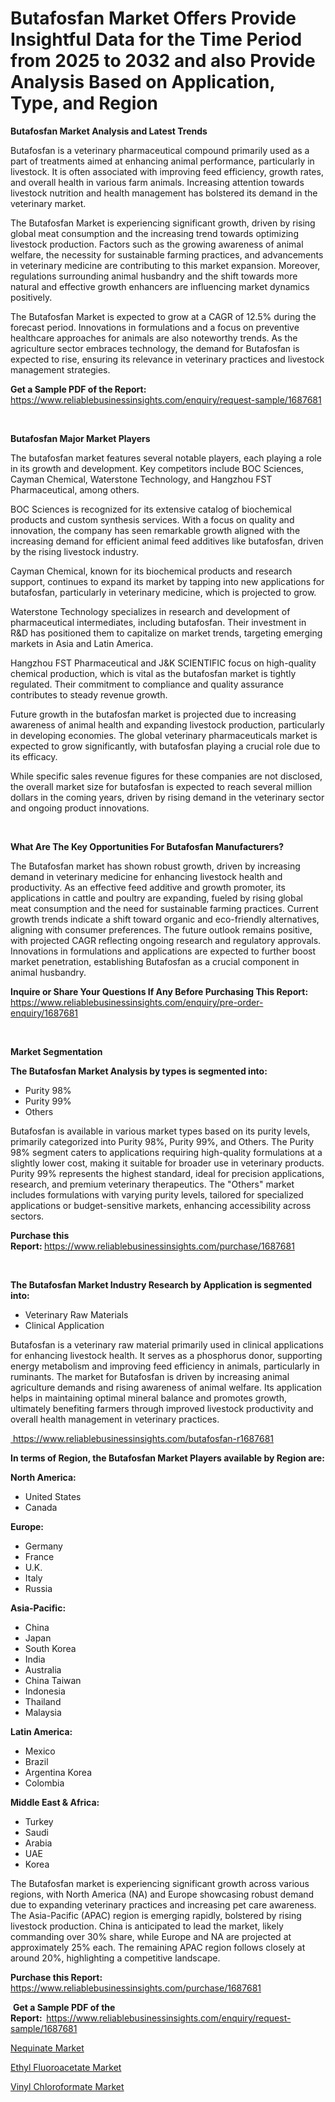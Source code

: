 <p><h1>Butafosfan Market Offers Provide Insightful Data for the Time Period from 2025 to 2032 and also Provide Analysis Based on Application, Type, and Region</h1></p><p><strong>Butafosfan Market Analysis and Latest Trends</strong></p>
<p><p>Butafosfan is a veterinary pharmaceutical compound primarily used as a part of treatments aimed at enhancing animal performance, particularly in livestock. It is often associated with improving feed efficiency, growth rates, and overall health in various farm animals. Increasing attention towards livestock nutrition and health management has bolstered its demand in the veterinary market.</p><p>The Butafosfan Market is experiencing significant growth, driven by rising global meat consumption and the increasing trend towards optimizing livestock production. Factors such as the growing awareness of animal welfare, the necessity for sustainable farming practices, and advancements in veterinary medicine are contributing to this market expansion. Moreover, regulations surrounding animal husbandry and the shift towards more natural and effective growth enhancers are influencing market dynamics positively.</p><p>The Butafosfan Market is expected to grow at a CAGR of 12.5% during the forecast period. Innovations in formulations and a focus on preventive healthcare approaches for animals are also noteworthy trends. As the agriculture sector embraces technology, the demand for Butafosfan is expected to rise, ensuring its relevance in veterinary practices and livestock management strategies.</p></p>
<p><strong>Get a Sample PDF of the Report:&nbsp;</strong> <a href="https://www.reliablebusinessinsights.com/enquiry/request-sample/1687681?utm_campaign=1106&utm_medium=2&utm_source=Github&utm_content=ia&utm_term=31012025&utm_id=butafosfan">https://www.reliablebusinessinsights.com/enquiry/request-sample/1687681</a></p>
<p>&nbsp;</p>
<p><strong>Butafosfan Major Market Players</strong></p>
<p><p>The butafosfan market features several notable players, each playing a role in its growth and development. Key competitors include BOC Sciences, Cayman Chemical, Waterstone Technology, and Hangzhou FST Pharmaceutical, among others.</p><p>BOC Sciences is recognized for its extensive catalog of biochemical products and custom synthesis services. With a focus on quality and innovation, the company has seen remarkable growth aligned with the increasing demand for efficient animal feed additives like butafosfan, driven by the rising livestock industry. </p><p>Cayman Chemical, known for its biochemical products and research support, continues to expand its market by tapping into new applications for butafosfan, particularly in veterinary medicine, which is projected to grow. </p><p>Waterstone Technology specializes in research and development of pharmaceutical intermediates, including butafosfan. Their investment in R&D has positioned them to capitalize on market trends, targeting emerging markets in Asia and Latin America.</p><p>Hangzhou FST Pharmaceutical and J&K SCIENTIFIC focus on high-quality chemical production, which is vital as the butafosfan market is tightly regulated. Their commitment to compliance and quality assurance contributes to steady revenue growth.</p><p>Future growth in the butafosfan market is projected due to increasing awareness of animal health and expanding livestock production, particularly in developing economies. The global veterinary pharmaceuticals market is expected to grow significantly, with butafosfan playing a crucial role due to its efficacy.</p><p>While specific sales revenue figures for these companies are not disclosed, the overall market size for butafosfan is expected to reach several million dollars in the coming years, driven by rising demand in the veterinary sector and ongoing product innovations.</p></p>
<p>&nbsp;</p>
<p><strong>What Are The Key Opportunities For Butafosfan Manufacturers?</strong></p>
<p><p>The Butafosfan market has shown robust growth, driven by increasing demand in veterinary medicine for enhancing livestock health and productivity. As an effective feed additive and growth promoter, its applications in cattle and poultry are expanding, fueled by rising global meat consumption and the need for sustainable farming practices. Current growth trends indicate a shift toward organic and eco-friendly alternatives, aligning with consumer preferences. The future outlook remains positive, with projected CAGR reflecting ongoing research and regulatory approvals. Innovations in formulations and applications are expected to further boost market penetration, establishing Butafosfan as a crucial component in animal husbandry.</p></p>
<p><strong>Inquire or Share Your Questions If Any Before Purchasing This Report:</strong> <a href="https://www.reliablebusinessinsights.com/enquiry/pre-order-enquiry/1687681?utm_campaign=1106&utm_medium=2&utm_source=Github&utm_content=ia&utm_term=31012025&utm_id=butafosfan">https://www.reliablebusinessinsights.com/enquiry/pre-order-enquiry/1687681</a></p>
<p>&nbsp;</p>
<p><strong>Market Segmentation</strong></p>
<p><strong>The Butafosfan Market Analysis by types is segmented into:</strong></p>
<p><ul><li>Purity 98%</li><li>Purity 99%</li><li>Others</li></ul></p>
<p><p>Butafosfan is available in various market types based on its purity levels, primarily categorized into Purity 98%, Purity 99%, and Others. The Purity 98% segment caters to applications requiring high-quality formulations at a slightly lower cost, making it suitable for broader use in veterinary products. Purity 99% represents the highest standard, ideal for precision applications, research, and premium veterinary therapeutics. The "Others" market includes formulations with varying purity levels, tailored for specialized applications or budget-sensitive markets, enhancing accessibility across sectors.</p></p>
<p><strong>Purchase this Report:&nbsp;</strong><a href="https://www.reliablebusinessinsights.com/purchase/1687681?utm_campaign=1106&utm_medium=2&utm_source=Github&utm_content=ia&utm_term=31012025&utm_id=butafosfan">https://www.reliablebusinessinsights.com/purchase/1687681</a></p>
<p>&nbsp;</p>
<p><strong>The Butafosfan Market Industry Research by Application is segmented into:</strong></p>
<p><ul><li>Veterinary Raw Materials</li><li>Clinical Application</li></ul></p>
<p><p>Butafosfan is a veterinary raw material primarily used in clinical applications for enhancing livestock health. It serves as a phosphorus donor, supporting energy metabolism and improving feed efficiency in animals, particularly in ruminants. The market for Butafosfan is driven by increasing animal agriculture demands and rising awareness of animal welfare. Its application helps in maintaining optimal mineral balance and promotes growth, ultimately benefiting farmers through improved livestock productivity and overall health management in veterinary practices.</p></p>
<p><a href="https://www.reliablebusinessinsights.com/butafosfan-r1687681?utm_campaign=1106&utm_medium=2&utm_source=Github&utm_content=ia&utm_term=31012025&utm_id=butafosfan">&nbsp;https://www.reliablebusinessinsights.com/butafosfan-r1687681</a></p>
<p><strong>In terms of Region, the Butafosfan Market Players available by Region are:</strong></p>
<p>
    <p> <strong> North America: </strong>
        <ul>
            <li>United States</li>
            <li>Canada</li>
        </ul>
        </p> 
    <p> <strong> Europe: </strong>
        <ul>
            <li>Germany</li>
            <li>France</li>
            <li>U.K.</li>
            <li>Italy</li>
            <li>Russia</li>
        </ul>
        </p> 
    <p> <strong> Asia-Pacific: </strong>
        <ul>
            <li>China</li>
            <li>Japan</li>
            <li>South Korea</li>
            <li>India</li>
            <li>Australia</li>
            <li>China Taiwan</li>
            <li>Indonesia</li>
            <li>Thailand</li>
            <li>Malaysia</li>
        </ul>
        </p> 
    <p> <strong> Latin America: </strong>
        <ul>
            <li>Mexico</li>
            <li>Brazil</li>
            <li>Argentina Korea</li>
            <li>Colombia</li>
        </ul>
        </p> 
    <p> <strong> Middle East & Africa: </strong>
        <ul>
            <li>Turkey</li>
            <li>Saudi</li>
            <li>Arabia</li>
            <li>UAE</li>
            <li>Korea</li>
        </ul>
    </p>
    </p>
<p><p>The Butafosfan market is experiencing significant growth across various regions, with North America (NA) and Europe showcasing robust demand due to expanding veterinary practices and increasing pet care awareness. The Asia-Pacific (APAC) region is emerging rapidly, bolstered by rising livestock production. China is anticipated to lead the market, likely commanding over 30% share, while Europe and NA are projected at approximately 25% each. The remaining APAC region follows closely at around 20%, highlighting a competitive landscape.</p></p>
<p><strong>Purchase this Report: </strong><a href="https://www.reliablebusinessinsights.com/purchase/1687681?utm_campaign=1106&utm_medium=2&utm_source=Github&utm_content=ia&utm_term=31012025&utm_id=butafosfan">https://www.reliablebusinessinsights.com/purchase/1687681</a></p>
<p>&nbsp;<strong>Get a Sample PDF of the Report:&nbsp;&nbsp;</strong><a href="https://www.reliablebusinessinsights.com/enquiry/request-sample/1687681?utm_campaign=1106&utm_medium=2&utm_source=Github&utm_content=ia&utm_term=31012025&utm_id=butafosfan">https://www.reliablebusinessinsights.com/enquiry/request-sample/1687681</a></p>
<p><strong></strong></p>
<p><p><a href="https://github.com/borgomornar/Market-Research-Report-List-1/blob/main/nequinate-market.md?utm_campaign=1106&utm_medium=2&utm_source=Github&utm_content=ia&utm_term=31012025&utm_id=butafosfan">Nequinate Market</a></p><p><a href="https://github.com/gethunsides/Market-Research-Report-List-1/blob/main/ethyl-fluoroacetate-market.md?utm_campaign=1106&utm_medium=2&utm_source=Github&utm_content=ia&utm_term=31012025&utm_id=butafosfan">Ethyl Fluoroacetate Market</a></p><p><a href="https://github.com/simurmarzoa/Market-Research-Report-List-1/blob/main/vinyl-chloroformate-market.md?utm_campaign=1106&utm_medium=2&utm_source=Github&utm_content=ia&utm_term=31012025&utm_id=butafosfan">Vinyl Chloroformate Market</a></p></p>